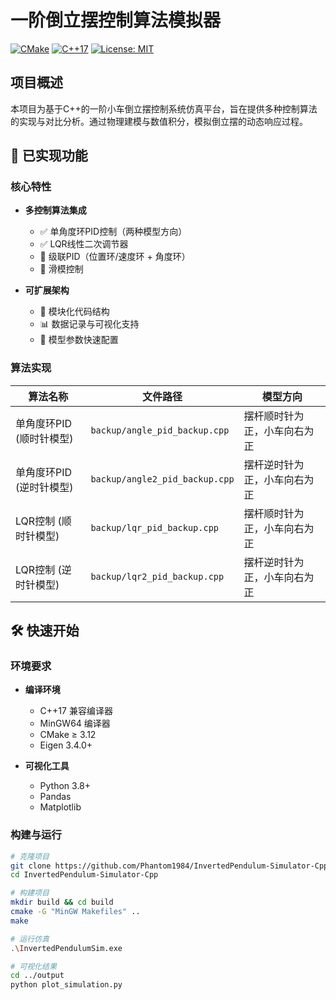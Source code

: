 # 一阶倒立摆控制算法模拟器

[![CMake](https://img.shields.io/badge/build-CMake-brightgreen)](https://cmake.org/)
[![C++17](https://img.shields.io/badge/C++-17-blue.svg)](https://en.cppreference.com/)
[![License: MIT](https://img.shields.io/badge/License-MIT-yellow.svg)](https://opensource.org/licenses/MIT)

## 项目概述

本项目为基于C++的一阶小车倒立摆控制系统仿真平台，旨在提供多种控制算法的实现与对比分析。通过物理建模与数值积分，模拟倒立摆的动态响应过程。

## 🚀 已实现功能

### 核心特性
- ​**多控制算法集成**
  - ✅ 单角度环PID控制（两种模型方向）
  - ✅ LQR线性二次调节器
  - 🚧 级联PID（位置环/速度环 + 角度环）
  - 🚧 滑模控制

- ​**可扩展架构**
  - 📁 模块化代码结构
  - 📊 数据记录与可视化支持
  - 🔄 模型参数快速配置

### 算法实现
| 算法名称                  | 文件路径                          | 模型方向                     |
|--------------------------|-----------------------------------|----------------------------|
| 单角度环PID (顺时针模型) | `backup/angle_pid_backup.cpp`     | 摆杆顺时针为正，小车向右为正 |
| 单角度环PID (逆时针模型)  | `backup/angle2_pid_backup.cpp`    | 摆杆逆时针为正，小车向右为正 |
| LQR控制 (顺时针模型)      | `backup/lqr_pid_backup.cpp`      | 摆杆顺时针为正，小车向右为正 |
| LQR控制 (逆时针模型)      | `backup/lqr2_pid_backup.cpp`     | 摆杆逆时针为正，小车向右为正 |

## 🛠️ 快速开始

### 环境要求
- ​**编译环境**
  - C++17 兼容编译器
  - MinGW64 编译器
  - CMake ≥ 3.12
  - Eigen 3.4.0+

- ​**可视化工具**
  - Python 3.8+
  - Pandas
  - Matplotlib

### 构建与运行
```bash
# 克隆项目
git clone https://github.com/Phantom1984/InvertedPendulum-Simulator-Cpp.git
cd InvertedPendulum-Simulator-Cpp

# 构建项目
mkdir build && cd build
cmake -G "MinGW Makefiles" ..
make 

# 运行仿真
.\InvertedPendulumSim.exe

# 可视化结果
cd ../output
python plot_simulation.py
